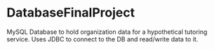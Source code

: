# DatabaseFinalProject
MySQL Database to hold organization data for a hypothetical tutoring service. Uses JDBC to connect to the DB and read/write data to it.
